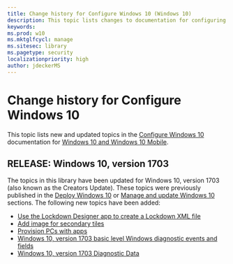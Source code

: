 ```yaml
---
title: Change history for Configure Windows 10 (Windows 10)
description: This topic lists changes to documentation for configuring Windows 10.
keywords: 
ms.prod: w10
ms.mktglfcycl: manage
ms.sitesec: library
ms.pagetype: security
localizationpriority: high
author: jdeckerMS
---
```


# Change history for Configure Windows 10

This topic lists new and updated topics in the [Configure Windows 10](index.md) documentation for [Windows 10 and Windows 10 Mobile](../index.md).


## RELEASE: Windows 10, version 1703

The topics in this library have been updated for Windows 10, version 1703 (also known as the Creators Update). These topics were previously published in the [Deploy Windows 10](../deploy/index.md) or [Manage and update Windows 10](../manage/index.md) sections. The following new topics have been added:

- [Use the Lockdown Designer app to create a Lockdown XML file](mobile-lockdown-designer.md)
- [Add image for secondary tiles](start-secondary-tiles.md)
- [Provision PCs with apps](provision-pcs-with-apps.md)
- [Windows 10, version 1703 basic level Windows diagnostic events and fields](basic-level-windows-diagnostic-events-and-fields.md)
- [Windows 10, version 1703 Diagnostic Data](windows-diagnostic-data.md)